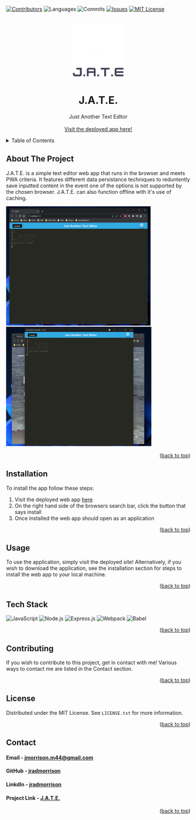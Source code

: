 <!-- Improved compatibility of back to top link: See: https://github.com/othneildrew/Best-README-Template/pull/73 -->
<a name="readme-top"></a>
<!--
*** Thanks for checking out the Best-README-Template. If you have a suggestion
*** that would make this better, please fork the repo and create a pull request
*** or simply open an issue with the tag "enhancement".
*** Don't forget to give the project a star!
*** Thanks again! Now go create something AMAZING! :D
-->

<!-- PROJECT SHIELDS -->
<!--
*** I'm using markdown "reference style" links for readability.
*** Reference links are enclosed in brackets [ ] instead of parentheses ( ).
*** See the bottom of this document for the declaration of the reference variables
*** for contributors-url, forks-url, etc. This is an optional, concise syntax you may use.
*** https://www.markdownguide.org/basic-syntax/#reference-style-links
-->
[![Contributors][contributors-shield]][contributors-url]
![Languages][top-lang-shield]
![Commits][commits-shield]
[![Issues][issues-shield]][issues-url]
[![MIT License][license-shield]][license-url]


<!-- PROJECT LOGO -->
<br />
<div align="center">
  <a href="https://github.com/jradmorrison/jate">
    <img src="./client/src/images/logo.png" alt="Logo" width="150" height="150">
  </a>

<h1 align="center">J.A.T.E.</h1>

  <p align="center">
    Just Another Text Editor
    <br><br>
    <a href="https://jate-tad7.onrender.com/" target="_blank">Visit the deployed app here!</a>
  </p>
</div>


<!-- TABLE OF CONTENTS -->
<details>
  <summary>Table of Contents</summary>
  <ol>
    <li><a href="#about-the-project">About The Project</a></li>
    <li><a href="#installation">Installation</a></li>
    <li><a href="#usage">Usage</a></li>
    <li><a href="#contributing">Contributing</a></li>
    <li><a href="#license">License</a></li>
    <li><a href="#contact">Contact</a></li>
  </ol>
</details>


<!-- ABOUT THE PROJECT -->
## About The Project

J.A.T.E. is a simple text editor web app that runs in the browser and meets PWA criteria. It features different data persistance techniques to reduntently save inputted content in the event one of the options is not supported by the chosen browser. J.A.T.E. can also function offline with it's use of caching. 

<img src="./assets/screenshot2.png" height="325px"><img src="./assets/screenshot1.png" height="325px">

<p align="right">(<a href="#readme-top">back to top</a>)</p>

<!-- Installation instructions -->
## Installation

To install the app follow these steps:

1. Visit the deployed web app <a href="" target="_blank">here</a>
2. On the right hand side of the browsers search bar, click the button that says install
3. Once installed the web app should open as an application

<p align="right">(<a href="#readme-top">back to top</a>)</p>


<!-- USAGE EXAMPLES -->
## Usage

To use the application, simply visit the deployed site! Alternatively, if you wish to download the application, see the installation section for steps to install the web app to your local machine.

<p align="right">(<a href="#readme-top">back to top</a>)</p>


## Tech Stack

<a name="tech-stack"></a>
![JavaScript](https://img.shields.io/badge/JavaScript-%23F7DF1E.svg?style=for-the-badge&logo=javascript&logoColor=%23black)
![Node.js](https://img.shields.io/badge/Node.js-%23339933.svg?style=for-the-badge&logo=node.js&logoColor=%23white)
![Express.js](https://img.shields.io/badge/express.js-%23404d59.svg?style=for-the-badge&logo=express&logoColor=%2361DAFB)
![Webpack](https://img.shields.io/badge/webpack-%238DD6F9.svg?style=for-the-badge&logo=webpack&logoColor=black)
![Babel](https://img.shields.io/badge/Babel-F9DC3e?style=for-the-badge&logo=babel&logoColor=black)


<p align="right">(<a href="#readme-top">back to top</a>)</p>


<!-- CONTRIBUTING -->
## Contributing

If you wish to contribute to this project, get in contact with me! Various ways to contact me are listed in the Contact section.

<p align="right">(<a href="#readme-top">back to top</a>)</p>



<!-- LICENSE -->
## License

Distributed under the MIT License. See `LICENSE.txt` for more information.

<p align="right">(<a href="#readme-top">back to top</a>)</p>



<!-- CONTACT -->
## Contact

<h4>Email - <a href="mailto:jmorrison.m44@gmail.com">jmorrison.m44@gmail.com</a></h4>

<h4>GitHub - <a href="https://github.com/jradmorrison">jradmorrison</a></h4>

<h4>LinkdIn - <a href="https://linkedin.com/in/jradmorrison">jradmorrison</a></h4>

<h4>Project Link - <a href="https://github.com/jradmorrison/jate">J.A.T.E.</a></h4>

<p align="right">(<a href="#readme-top">back to top</a>)</p>


<!-- MARKDOWN LINKS & IMAGES -->
<!-- https://www.markdownguide.org/basic-syntax/#reference-style-links -->
[contributors-shield]: https://img.shields.io/github/contributors/jradmorrison/jate.svg?style=for-the-badge
[contributors-url]: https://github.com/jradmorrison/jate/graphs/contributors
[forks-shield]: https://img.shields.io/github/forks/jradmorrison/jate.svg?style=for-the-badge
[forks-url]: https://github.com/jradmorrison/jate/network/members
[stars-shield]: https://img.shields.io/github/stars/jradmorrison/jate.svg?style=for-the-badge
[stars-url]: https://github.com/jradmorrison/jate/stargazers
[issues-shield]: https://img.shields.io/github/issues/jradmorrison/jate.svg?style=for-the-badge
[issues-url]: https://github.com/jradmorrison/jate/issues
[license-shield]: https://img.shields.io/github/license/jradmorrison/jate.svg?style=for-the-badge
[license-url]: https://github.com/jradmorrison/jate/blob/master/LICENSE.txt
[linkedin-shield]: https://img.shields.io/badge/-LinkedIn-black.svg?style=for-the-badge&logo=linkedin&colorB=555
[linkedin-url]: https://linkedin.com/in/jradmorrison
[product-screenshot]: images/screenshot.png
[Next.js]: https://img.shields.io/badge/next.js-000000?style=for-the-badge&logo=nextdotjs&logoColor=white
[Next-url]: https://nextjs.org/
[React.js]: https://img.shields.io/badge/React-20232A?style=for-the-badge&logo=react&logoColor=61DAFB
[React-url]: https://reactjs.org/
[Vue.js]: https://img.shields.io/badge/Vue.js-35495E?style=for-the-badge&logo=vuedotjs&logoColor=4FC08D
[Vue-url]: https://vuejs.org/
[Angular.io]: https://img.shields.io/badge/Angular-DD0031?style=for-the-badge&logo=angular&logoColor=white
[Angular-url]: https://angular.io/
[Svelte.dev]: https://img.shields.io/badge/Svelte-4A4A55?style=for-the-badge&logo=svelte&logoColor=FF3E00
[Svelte-url]: https://svelte.dev/
[Laravel.com]: https://img.shields.io/badge/Laravel-FF2D20?style=for-the-badge&logo=laravel&logoColor=white
[Laravel-url]: https://laravel.com
[Bootstrap.com]: https://img.shields.io/badge/Bootstrap-563D7C?style=for-the-badge&logo=bootstrap&logoColor=white
[Bootstrap-url]: https://getbootstrap.com
[JQuery.com]: https://img.shields.io/badge/jQuery-0769AD?style=for-the-badge&logo=jquery&logoColor=white
[JQuery-url]: https://jquery.com 
[top-lang-shield]: https://img.shields.io/github/languages/top/jradmorrison/jate.svg?style=for-the-badge
[commits-shield]: https://img.shields.io/github/commit-activity/t/jradmorrison/jate.svg?style=for-the-badge
